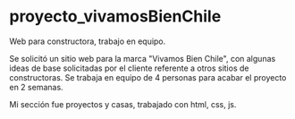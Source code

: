 # proyecto_vivamosBienChile
Web para constructora, trabajo en equipo.

Se solicitó un sitio web para la marca "Vivamos Bien Chile", con algunas ideas de base solicitadas por el cliente referente a otros sitios de constructoras.
Se trabaja en equipo de 4 personas para acabar el proyecto en 2 semanas.

Mi sección fue proyectos y casas, trabajado con html, css, js.
